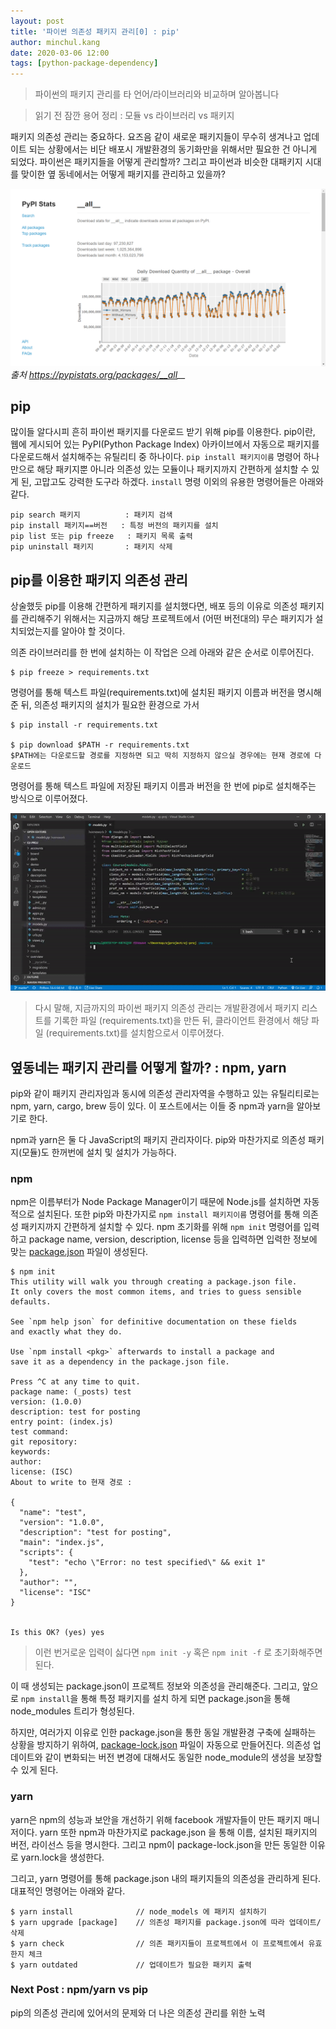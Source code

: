 ```yaml
---
layout: post
title: '파이썬 의존성 패키지 관리[0] : pip'
author: minchul.kang
date: 2020-03-06 12:00
tags: [python-package-dependency]
---
```


> 파이썬의 패키지 관리를 타 언어/라이브러리와 비교하며 알아봅니다

> 읽기 전 잠깐 용어 정리 : 모듈 vs 라이브러리 vs 패키지

패키지 의존성 관리는 중요하다. 요즈음 같이 새로운 패키지들이 무수히 생겨나고 업데이트 되는 상황에서는 비단 배포시 개발환경의 동기화만을 위해서만 필요한 건 아니게 되었다. 파이썬은 패키지들을 어떻게 관리할까?
그리고 파이썬과 비슷한 대패키지 시대를 맞이한 옆 동네에서는 어떻게 패키지를 관리하고 있을까?

![쉽게 다운로드받고, 많이 만들어지고, 빨리 업데이트되는 요즈음 패키지](/files/py-packages0-1.png)
*출처 https://pypistats.org/packages/__all__*

## pip 

많이들 알다시피 흔히 파이썬 패키지를 다운로드 받기 위해 pip를 이용한다. pip이란, 웹에 게시되어 있는 PyPI(Python Package Index) 아카이브에서 자동으로 패키지를 다운로드해서 설치해주는 유틸리티 중 하나이다.
`pip install 패키지이름` 명령어 하나만으로 해당 패키지뿐 아니라 의존성 있는 모듈이나 패키지까지 간편하게 설치할 수 있게 된, 고맙고도 강력한 도구라 하겠다.  `install` 명령 이외의 유용한 명령어들은 아래와 같다.

```
pip search 패키지          : 패키지 검색
pip install 패키지==버전   : 특정 버전의 패키지를 설치
pip list 또는 pip freeze   : 패키지 목록 출력
pip uninstall 패키지       : 패키지 삭제
```

## pip를 이용한 패키지 의존성 관리

상술했듯 pip를 이용해 간편하게 패키지를 설치했다면, 배포 등의 이유로 의존성 패키지를 관리해주기 위해서는 지금까지 해당 프로젝트에서 (어떤 버전대의) 무슨 패키지가 설치되었는지를 알아야 할 것이다.

의존 라이브러리를 한 번에 설치하는 이 작업은 으레 아래와 같은 순서로 이루어진다.

```
$ pip freeze > requirements.txt
```
명령어를 통해 텍스트 파일(requirements.txt)에 설치된 패키지 이름과 버전을 명시해 준 뒤,
의존성 패키지의 설치가 필요한 환경으로 가서

```
$ pip install -r requirements.txt

$ pip download $PATH -r requirements.txt
$PATH에는 다운로드할 경로를 지정하면 되고 딱히 지정하지 않으실 경우에는 현재 경로에 다운로드

```
명령어를 통해 텍스트 파일에 저장된 패키지 이름과 버전을 한 번에 pip로 설치해주는 방식으로 이루어졌다.

![requirements.txt 만드는 과정](/files/py-packages0-2.gif)

> 다시 말해, 지금까지의 파이썬 패키지 의존성 관리는 개발환경에서 패키지 리스트를 기록한 파일 (requirements.txt)을 만든 뒤, 클라이언트 환경에서 해당 파일 (requirements.txt)를 설치함으로서 이루어졌다.

## 옆동네는 패키지 관리를 어떻게 할까? : npm, yarn

pip와 같이 패키지 관리자임과 동시에 의존성 관리자역을 수행하고 있는 유틸리티로는 npm, yarn, cargo, brew 등이 있다. 이 포스트에서는 이들 중 npm과 yarn을 알아보기로 한다.

npm과 yarn은 둘 다 JavaScript의 패키지 관리자이다. pip와 마찬가지로 의존성 패키지(모듈)도 한꺼번에 설치 및 설치가 가능하다.

### npm

npm은 이름부터가 Node Package Manager이기 때문에 Node.js를 설치하면 자동적으로 설치된다.
또한 pip와 마찬가지로 `npm install 패키지이름` 명령어를 통해 의존성 패키지까지 간편하게 설치할 수 있다.
npm 초기화를 위해 `npm init` 명령어를 입력하고 package name, version, description, license 등을 입력하면 입력한 정보에 맞는 [package.json](https://docs.npmjs.com/files/package.json) 파일이 생성된다.

```
$ npm init
This utility will walk you through creating a package.json file.
It only covers the most common items, and tries to guess sensible defaults.

See `npm help json` for definitive documentation on these fields
and exactly what they do.

Use `npm install <pkg>` afterwards to install a package and
save it as a dependency in the package.json file.

Press ^C at any time to quit.
package name: (_posts) test
version: (1.0.0)
description: test for posting
entry point: (index.js)
test command:
git repository:
keywords:
author:
license: (ISC)
About to write to 현재 경로 :

{
  "name": "test",
  "version": "1.0.0",
  "description": "test for posting",
  "main": "index.js",
  "scripts": {
    "test": "echo \"Error: no test specified\" && exit 1"
  },
  "author": "",
  "license": "ISC"
}


Is this OK? (yes) yes
```

> 이런 번거로운 입력이 싫다면 `npm init -y` 혹은 `npm init -f` 로 초기화해주면 된다.

이 때 생성되는 package.json이 프로젝트 정보와 의존성을 관리해준다.
그리고, 앞으로 `npm install`을 통해 특정 패키지를 설치 하게 되면 package.json을 통해 node_modules 트리가 형성된다. 

하지만, 여러가지 이유로 인한 package.json을 통한 동일 개발환경 구축에 실패하는 상황을 방지하기 위하여, 
[package-lock.json](https://docs.npmjs.com/files/package-lock.json.html) 파일이 자동으로 만들어진다. 의존성 업데이트와 같이 변화되는 버전 변경에 대해서도 동일한 node_module의 생성을 보장할 수 있게 된다.

### yarn

yarn은 npm의 성능과 보안을 개선하기 위해 facebook 개발자들이 만든 패키지 매니저이다.
yarn 또한 npm과 마찬가지로 package.json 을 통해 이름, 설치된 패키지의 버전, 라이선스 등을 명시한다. 
그리고 npm이 package-lock.json을 만든 동일한 이유로 yarn.lock을 생성한다.

그리고, yarn 명령어를 통해 package.json 내의 패키지들의 의존성을 관리하게 된다.
대표적인 명령어는 아래와 같다.

```
$ yarn install              // node_models 에 패키지 설치하기
$ yarn upgrade [package]    // 의존성 패키지를 package.json에 따라 업데이트/삭제
$ yarn check                // 의존 패키지들이 프로젝트에서 이 프로젝트에서 유효한지 체크
$ yarn outdated             // 업데이트가 필요한 패키지 출력
```

### Next Post : npm/yarn vs pip

pip의 의존성 관리에 있어서의 문제와 더 나은 의존성 관리를 위한 노력
